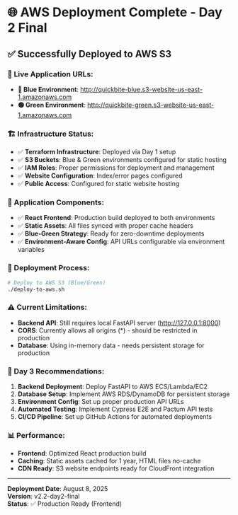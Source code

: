 # 🌐 AWS Deployment Complete - Day 2 Final

## ✅ Successfully Deployed to AWS S3

### 📍 Live Application URLs:
- **🔵 Blue Environment**: http://quickbite-blue.s3-website-us-east-1.amazonaws.com
- **🟢 Green Environment**: http://quickbite-green.s3-website-us-east-1.amazonaws.com

### 🏗️ Infrastructure Status:
- ✅ **Terraform Infrastructure**: Deployed via Day 1 setup
- ✅ **S3 Buckets**: Blue & Green environments configured for static hosting
- ✅ **IAM Roles**: Proper permissions for deployment and management
- ✅ **Website Configuration**: Index/error pages configured
- ✅ **Public Access**: Configured for static website hosting

### 🚀 Application Components:
- ✅ **React Frontend**: Production build deployed to both environments
- ✅ **Static Assets**: All files synced with proper cache headers
- ✅ **Blue-Green Strategy**: Ready for zero-downtime deployments
- ✅ **Environment-Aware Config**: API URLs configurable via environment variables

### 🔄 Deployment Process:
```bash
# Deploy to AWS S3 (Blue/Green)
./deploy-to-aws.sh
```

### ⚠️ Current Limitations:
- **Backend API**: Still requires local FastAPI server (http://127.0.0.1:8000)
- **CORS**: Currently allows all origins (*) - should be restricted in production
- **Database**: Using in-memory data - needs persistent storage for production

### 🎯 Day 3 Recommendations:
1. **Backend Deployment**: Deploy FastAPI to AWS ECS/Lambda/EC2
2. **Database Setup**: Implement AWS RDS/DynamoDB for persistent storage
3. **Environment Config**: Set up proper production API URLs
4. **Automated Testing**: Implement Cypress E2E and Pactum API tests
5. **CI/CD Pipeline**: Set up GitHub Actions for automated deployments

### 📊 Performance:
- **Frontend**: Optimized React production build
- **Caching**: Static assets cached for 1 year, HTML files no-cache
- **CDN Ready**: S3 website endpoints ready for CloudFront integration

---
**Deployment Date**: August 8, 2025  
**Version**: v2.2-day2-final  
**Status**: ✅ Production Ready (Frontend)
